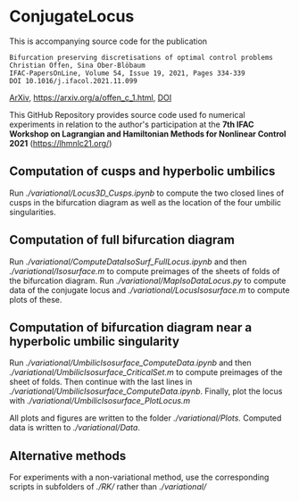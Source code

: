 # ConjugateLocus

This is accompanying source code for the publication

    Bifurcation preserving discretisations of optimal control problems
    Christian Offen, Sina Ober-Blöbaum
    IFAC-PapersOnLine, Volume 54, Issue 19, 2021, Pages 334-339
    DOI 10.1016/j.ifacol.2021.11.099

<a href="https://arxiv.org/abs/2107.13853">ArXiv</a>, <a href="https://arxiv.org/abs/2107.13853">https://arxiv.org/a/offen_c_1.html</a>, <a href="https://doi.org/10.1016/j.ifacol.2021.11.099">DOI</a>

This GitHub Repository provides source code used fo numerical experiments in relation to the author's participation at the **7th IFAC Workshop on Lagrangian and Hamiltonian Methods for Nonlinear Control 2021** (<https://lhmnlc21.org/>)

## Computation of cusps and hyperbolic umbilics
Run *./variational/Locus3D_Cusps.ipynb* to compute the two closed lines of cusps in the bifurcation diagram as well as the location of the four umbilic singularities.

## Computation of full bifurcation diagram
Run *./variational/ComputeDataIsoSurf_FullLocus.ipynb* and then *./variational/Isosurface.m* to compute preimages of the sheets of folds of the bifurcation diagram. Run *./variational/MapIsoDataLocus.py* to compute data of the conjugate locus and *./variational/LocusIsosurface.m* to compute plots of these.

## Computation of bifurcation diagram near a hyperbolic umbilic singularity
Run *./variational/UmbilicIsosurface_ComputeData.ipynb* and then *./variational/UmbilicIsosurface_CriticalSet.m*  to compute preimages of the sheet of folds. Then continue with the last lines in *./variational/UmbilicIsosurface_ComputeData.ipynb*. Finally, plot the locus with *./variational/UmbilicIsosurface_PlotLocus.m*

All plots and figures are written to the folder *./variational/Plots.* Computed data is written to *./variational/Data*.

## Alternative methods
For experiments with a non-variational method, use the corresponding scripts in subfolders of *./RK/* rather than *./variational/*
